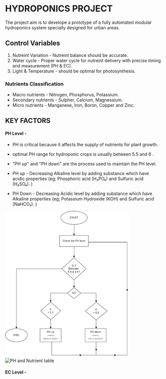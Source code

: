 # HYDROPONICS PROJECT

The project aim is to develope a prototype of a fully automated modular hydroponics system specially designed for urban areas.



## Control Variables


1. Nutreint Variation - Nutreint balance should be accurate.
2. Water cycle - Proper water cycle for nutreint delivery with precise timing and measurement (PH & EC).
3. Light & Temperature - should be optimal for photosynthesis.


### Nutrients Classification
- Macro nutrients - Nitrogen, Phosphorus, Potassium.
- Secondary nutrients - Sulpher, Calcium, Magnessium.
- Micro nutrients -  Manganese, Iron, Boron, Copper and Zinc.

## KEY FACTORS

#### PH Level -
-  PH is critical because it affects the supply of nutrients for plant growth.
- optimal PH range for hydroponic crops is usually between 5.5 and 6 .
- "PH up" and "PH down" are the process used to maintain the PH level.
- PH up - Decreasing Alkaline level by adding substance which have acidic properties
(eg; Phosphoric acid (H₃PO₄) and Sulfuric acid (H₂SO₄). )

- PH Down - Decreasing Acidic level by adding substance which have Alkaline properties
(eg; Potassium Hydroxide (KOH) and Sulfuric acid (NaHCO₃). )
        

<img src="https://github.com/sebinmpn/Home/blob/main/Hydroponics/Assets/PH%20level.drawio.png" alt="PH flowchart" width="400"/>
<img src="https://hydrohowto.com/wp-content/uploads/2020/11/ph-hydroponics-solution-nutrient-availability.gif" alt="PH and Nutrient table" width="500"/>

#### EC Level -

